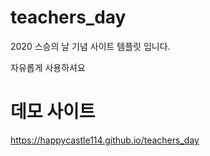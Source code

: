 # teachers_day
2020 스승의 날 기념 사이트 템플릿 입니다.

자유롭게 사용하셔요

# 데모 사이트
https://happycastle114.github.io/teachers_day
